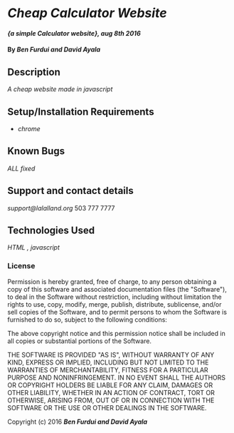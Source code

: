 # _Cheap Calculator Website_

#### _{a simple Calculator website}, aug 8th 2016_

#### By _**Ben Furdui and David Ayala**_

## Description

_A cheap website made in javascript_

## Setup/Installation Requirements

* _chrome_

## Known Bugs

_ALL fixed_

## Support and contact details

_support@lalalland.org_
503 777 7777

## Technologies Used

_HTML , javascript_

### License

Permission is hereby granted, free of charge, to any person obtaining a copy of this software and associated documentation files (the "Software"), to deal in the Software without restriction, including without limitation the rights to use, copy, modify, merge, publish, distribute, sublicense, and/or sell copies of the Software, and to permit persons to whom the Software is furnished to do so, subject to the following conditions:

The above copyright notice and this permission notice shall be included in all copies or substantial portions of the Software.

THE SOFTWARE IS PROVIDED "AS IS", WITHOUT WARRANTY OF ANY KIND, EXPRESS OR IMPLIED, INCLUDING BUT NOT LIMITED TO THE WARRANTIES OF MERCHANTABILITY, FITNESS FOR A PARTICULAR PURPOSE AND NONINFRINGEMENT. IN NO EVENT SHALL THE AUTHORS OR COPYRIGHT HOLDERS BE LIABLE FOR ANY CLAIM, DAMAGES OR OTHER LIABILITY, WHETHER IN AN ACTION OF CONTRACT, TORT OR OTHERWISE, ARISING FROM, OUT OF OR IN CONNECTION WITH THE SOFTWARE OR THE USE OR OTHER DEALINGS IN THE SOFTWARE.

Copyright (c) 2016 **_Ben Furdui and David Ayala_**
